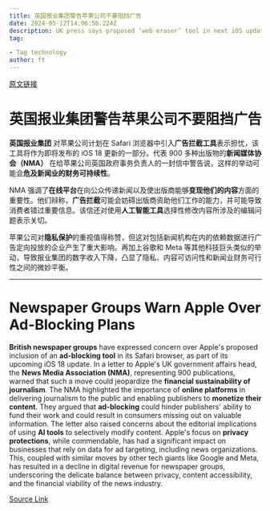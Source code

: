 ```yaml
---
title: 英国报业集团警告苹果公司不要阻挡广告
date: 2024-05-12T14:06:56.224Z
description: UK press says proposed ‘web eraser’ tool in next iOS update threatens journalism’s financial sustainability
tag: 

- Tag technology
author: ft
---
```


[原文链接](https://ft.com/content/c6dcbe7b-eaf0-41d1-adb4-f9a68542e2cb)

# **英国报业集团警告苹果公司不要阻挡广告** 

**英国报业集团** 对苹果公司计划在 Safari 浏览器中引入**广告拦截工具**表示担忧，该工具将作为即将发布的 iOS 18 更新的一部分。代表 900 多种出版物的**新闻媒体协会（NMA）** 在给苹果公司英国政府事务负责人的一封信中警告说，这样的举动可能会**危及新闻业的财务可持续性**。

NMA 强调了**在线平台**在向公众传递新闻以及使出版商能够**变现他们的内容**方面的重要性。他们辩称，**广告拦截**可能会妨碍出版商资助他们工作的能力，并可能导致消费者错过重要信息。该信还对使用**人工智能工具**选择性修改内容所涉及的编辑问题表示关切。

苹果公司对**隐私保护**的重视值得称赞，但这对包括新闻机构在内的依赖数据进行广告定向投放的企业产生了重大影响。再加上谷歌和 Meta 等其他科技巨头类似的举动，导致报业集团的数字收入下降，凸显了隐私、内容可访问性和新闻业财务可行性之间的微妙平衡。

---

# Newspaper Groups Warn Apple Over Ad-Blocking Plans 

**British newspaper groups** have expressed concern over Apple's proposed inclusion of an **ad-blocking tool** in its Safari browser, as part of its upcoming iOS 18 update. In a letter to Apple's UK government affairs head, the **News Media Association (NMA)**, representing 900 publications, warned that such a move could jeopardize the **financial sustainability of journalism**. The NMA highlighted the importance of **online platforms** in delivering journalism to the public and enabling publishers to **monetize their content**. They argued that **ad-blocking** could hinder publishers' ability to fund their work and could result in consumers missing out on valuable information. The letter also raised concerns about the editorial implications of using **AI tools** to selectively modify content. Apple's focus on **privacy protections**, while commendable, has had a significant impact on businesses that rely on data for ad targeting, including news organizations. This, coupled with similar moves by other tech giants like Google and Meta, has resulted in a decline in digital revenue for newspaper groups, underscoring the delicate balance between privacy, content accessibility, and the financial viability of the news industry.

[Source Link](https://ft.com/content/c6dcbe7b-eaf0-41d1-adb4-f9a68542e2cb)

